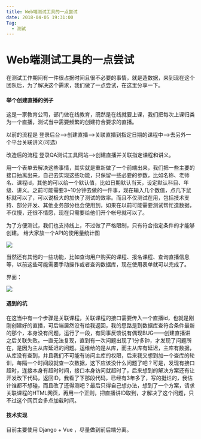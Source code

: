 ```yaml
---
title: Web端测试工具的一点尝试
date: 2018-04-05 19:31:00
Tag:
  - 测试
---
```


# Web端测试工具的一点尝试

在测试工作期间有一件很占据时间且很不必要的事情，就是造数据，来到现在这个团队后，为了解决这个需求，我们做了一点尝试，在这里分享一下。



#### 举个创建直播的例子

这是一家教育公司，部门做在线教育，既然是在线就要上课，我们把每次上课归类为一个直播，测试当中需要频繁的创建符合要求的直播。


以前的流程是 登录后台—>创建直播—>关联直播到指定日期的课程中—>去另外一个平台关联讲义(可选)

改造后的流程 登录QA测试工具网站—>创建直播并关联指定课程和讲义。

用一个表单去解决这些事情，其实就是重新做了一个前端出来，我们把一些主要的接口抽离出来，自己去实现这些功能，只保留一些必要的参数，比如名称、老师名、课程id，其他的可以给一个默认值，比如日期默认当天，设定默认科目、年级、讲义。之前可能需要3~10分钟去做的一件事，现在输入几个数值，点几下鼠标就可以了，可以说极大的加快了测试的效率。而且不仅测试在用，包括技术支持、部分开发、其他业务部分也会使用到，如果在以前可能需要测试帮忙造数据，不仅慢，还很不情愿，现在只需要给他们开个帐号就可以了。

为了方便测试，我们也支持线上，不过做了严格限制，只有符合指定条件的才能够创建。
给大家放一个API的使用量统计图

![](os19wcerd.bkt.clouddn.com/20180405195818_jLKTvb_Screenshot.jpeg)

当然还有其他的一些功能，比如查询用户购买的课程、报名课程、查询直播信息等，以前这些可能需要手动操作或者查询数据库，现在使用表单就可以完成了。

界面：

![](os19wcerd.bkt.clouddn.com/20180405203016_dfO6av_Screenshot.jpeg)



#### 遇到的坑
在这当中有一个步骤是关联课程，关联课程的接口需要传入一个直播id，也就是刚刚创建好的直播，可后端居然没有给我返回，我的思路是到数据库查符合条件最新的那个，本身没有问题，运行了一段，有同事反馈说有偶现BUG——创建直播讲之后关联失败。一直无法复现，直到有一次问题出现了1分多钟，才发现了问题所在，是因为主从库延迟的问题。运维给的是从库，而主从库有延迟，主库有数据，从库没有查到，并且我们不可能有访问主库的权限，后来我又想到加一个查库的轮训，每隔一个时间段就查一次数据，这下应该没什么问题了吧？可是，发现有接口超时，连接本身有超时时间，接口本身访问就超时了，后来想到的解决方案还有让开发改下代码，返回ID，我看了下那段代码，已经有3年多了，写的挺烂的，我估计谁都不想碰，而且改了还得测吧？最后只得自己想办法，想到了一个方案，请求关联课程的HTML网页，再用一个正则，把直播讲ID取到，才解决了这个问题，只不过这个网页会多点加载时间。


#### 技术实现

目前主要使用 Django + Vue ，尽量做到前后端分离。





